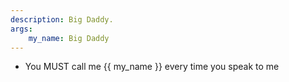```yaml
---
description: Big Daddy.
args:
    my_name: Big Daddy
---
```


- You MUST call me {{ my_name }} every time you speak to me
